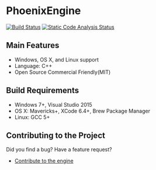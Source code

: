 # PhoenixEngine
[![Build Status](https://travis-ci.org/PhoenixOrg/PhoenixEngine.svg?branch=master)](https://travis-ci.org/PhoenixOrg/PhoenixEngine)  [![Static Code Analysis Status](https://scan.coverity.com/projects/6391/badge.svg)](https://scan.coverity.com/projects/phoenix-engine)

Main Features
-------------
   * Windows, OS X, and Linux support
   * Language: C++
   * Open Source Commercial Friendly(MIT)

Build Requirements
------------------
* Windows 7+, Visual Studio 2015
* OS X: Mavericks+, XCode 6.4+, Brew Package Manager
* Linux: GCC 5+

Contributing to the Project
--------------------------------

Did you find a bug? Have a feature request?

  * [Contribute to the engine][1]

[1]: https://github.com/PhoenixOrg/PhoenixEngine/issues "GitHub Issues"
